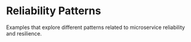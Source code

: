 # Reliability Patterns

Examples that explore different patterns related to microservice reliability and resilience.
